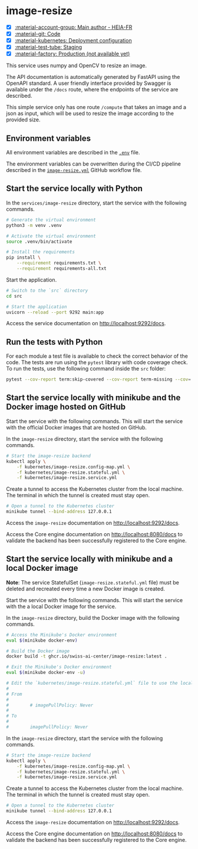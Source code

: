 # image-resize

- [x] [:material-account-group: Main author - HEIA-FR](https://www.hes-so.ch/swiss-ai-center/equipe)
- [x] [:material-git: Code](https://github.com/swiss-ai-center/image-resize-service)
- [x] [:material-kubernetes: Deployment configuration](https://github.com/swiss-ai-center/image-resize-service/tree/main/kubernetes)
- [x] [:material-test-tube: Staging](https://image-resize-swiss-ai-center.kube.isc.heia-fr.ch)
- [x] [:material-factory: Production (not available yet)](https://image-resize.swiss-ai-center.ch)

This service uses numpy and OpenCV to resize an image.

The API documentation is automatically generated by FastAPI using the OpenAPI
standard. A user friendly interface provided by Swagger is available under the
`/docs` route, where the endpoints of the service are described.

This simple service only has one route `/compute` that takes an image and a json
as input, which will be used to resize the image according to the provided size.

## Environment variables

All environment variables are described in the
[`.env`](https://github.com/swiss-ai-center/core-engine/blob/main/services/image-resize/.env)
file.

The environment variables can be overwritten during the CI/CD pipeline described
in the
[`image-resize.yml`](https://github.com/swiss-ai-center/core-engine/blob/main/.github/workflows/image-resize.yml)
GitHub workflow file.

## Start the service locally with Python

In the `services/image-resize` directory, start the service with the following
commands.

```sh
# Generate the virtual environment
python3 -m venv .venv

# Activate the virtual environment
source .venv/bin/activate

# Install the requirements
pip install \
    --requirement requirements.txt \
    --requirement requirements-all.txt
```

Start the application.

```sh
# Switch to the `src` directory
cd src

# Start the application
uvicorn --reload --port 9292 main:app
```

Access the service documentation on <http://localhost:9292/docs>.

## Run the tests with Python

For each module a test file is available to check the correct behavior of the
code. The tests are run using the `pytest` library with code coverage check. To
run the tests, use the following command inside the `src` folder:

```sh
pytest --cov-report term:skip-covered --cov-report term-missing --cov=. -s --cov-config=.coveragerc
```

## Start the service locally with minikube and the Docker image hosted on GitHub

Start the service with the following commands. This will start the service with
the official Docker images that are hosted on GitHub.

In the `image-resize` directory, start the service with the following commands.

```sh
# Start the image-resize backend
kubectl apply \
    -f kubernetes/image-resize.config-map.yml \
    -f kubernetes/image-resize.stateful.yml \
    -f kubernetes/image-resize.service.yml
```

Create a tunnel to access the Kubernetes cluster from the local machine. The
terminal in which the tunnel is created must stay open.

```sh
# Open a tunnel to the Kubernetes cluster
minikube tunnel --bind-address 127.0.0.1
```

Access the `image-resize` documentation on <http://localhost:9292/docs>.

Access the Core engine documentation on <http://localhost:8080/docs> to validate
the backend has been successfully registered to the Core engine.

## Start the service locally with minikube and a local Docker image

**Note**: The service StatefulSet (`image-resize.stateful.yml` file) must be
deleted and recreated every time a new Docker image is created.

Start the service with the following commands. This will start the service with
the a local Docker image for the service.

In the `image-resize` directory, build the Docker image with the following
commands.

```sh
# Access the Minikube's Docker environment
eval $(minikube docker-env)

# Build the Docker image
docker build -t ghcr.io/swiss-ai-center/image-resize:latest .

# Exit the Minikube's Docker environment
eval $(minikube docker-env -u)

# Edit the `kubernetes/image-resize.stateful.yml` file to use the local image by uncommented the line `imagePullPolicy`
#
# From
#
#        # imagePullPolicy: Never
#
# To
#
#        imagePullPolicy: Never
```

In the `image-resize` directory, start the service with the following commands.

```sh
# Start the image-resize backend
kubectl apply \
    -f kubernetes/image-resize.config-map.yml \
    -f kubernetes/image-resize.stateful.yml \
    -f kubernetes/image-resize.service.yml
```

Create a tunnel to access the Kubernetes cluster from the local machine. The
terminal in which the tunnel is created must stay open.

```sh
# Open a tunnel to the Kubernetes cluster
minikube tunnel --bind-address 127.0.0.1
```

Access the `image-resize` documentation on <http://localhost:9292/docs>.

Access the Core engine documentation on <http://localhost:8080/docs> to validate
the backend has been successfully registered to the Core engine.

